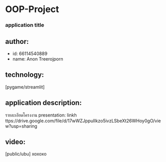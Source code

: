 # OOP-Project
### application title
## author: 
  * id: 66114540889
  * name: Anon Treerojporn
## technology: 
   [pygame/streamlit]
## application description: 
   รายละเอียดโครงงาน
 presentation: 
    linkh ttps://drive.google.com/file/d/17wWZJppuIIkzo5ivzLSbeXt26WHoy0gO/view?usp=sharing
## video:  
   [public/ubu]
 xoxoxo
